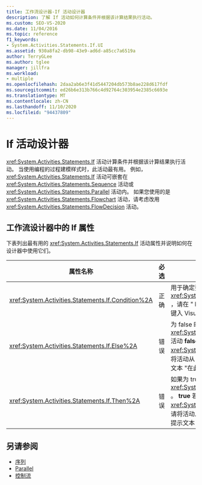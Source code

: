 ```yaml
---
title: 工作流设计器-If 活动设计器
description: 了解 If 活动如何计算条件并根据该计算结果执行活动。
ms.custom: SEO-VS-2020
ms.date: 11/04/2016
ms.topic: reference
f1_keywords:
- System.Activities.Statements.If.UI
ms.assetid: 930a8fa2-db98-43e9-ad6d-a85cc7a6519a
author: TerryGLee
ms.author: tglee
manager: jillfra
ms.workload:
- multiple
ms.openlocfilehash: 2daa2ab6e3f41d5447204db573b8ae228d617fdf
ms.sourcegitcommit: ed26b6e313b766c4d92764c303954e2385c6693e
ms.translationtype: MT
ms.contentlocale: zh-CN
ms.lasthandoff: 11/10/2020
ms.locfileid: "94437809"
---
```

# <a name="if-activity-designer"></a>If 活动设计器

<xref:System.Activities.Statements.If> 活动计算条件并根据该计算结果执行活动。 当使用编程的过程建模样式时，此活动最有用。 例如，<xref:System.Activities.Statements.If> 活动可嵌套在 <xref:System.Activities.Statements.Sequence> 活动或 <xref:System.Activities.Statements.Parallel> 活动内。 如果您使用的是 <xref:System.Activities.Statements.Flowchart> 活动，请考虑改用 <xref:System.Activities.Statements.FlowDecision> 活动。

## <a name="if-properties-in-the-workflow-designer"></a>工作流设计器中的 If 属性

下表列出最有用的 <xref:System.Activities.Statements.If> 活动属性并说明如何在设计器中使用它们。

|属性名称|必选|使用情况|
|-|--------------|-|
|<xref:System.Activities.Statements.If.Condition%2A>|正确|用于确定要执行哪个子活动的条件。 若要设置 <xref:System.Activities.Statements.If.Condition%2A> ，请在 " **If** " 活动设计器或属性网格中的 " **条件** " 框中键入 Visual Basic 表达式。|
|<xref:System.Activities.Statements.If.Else%2A>|错误|为 false 时要执行的 <xref:System.Activities.Statements.If.Condition%2A> 活动 **false** 。 若要添加由分支执行的活动 <xref:System.Activities.Statements.If.Else%2A> ，请将活动从 " **工具箱** " 拖放到 " **If** " 活动设计器上带提示文本 "在此处放置活动" 的 " **Else** " 框中。|
|<xref:System.Activities.Statements.If.Then%2A>|错误|如果为 true，则为要执行的活动 <xref:System.Activities.Statements.If.Condition%2A> 。 **true** 若要添加由分支执行的活动 <xref:System.Activities.Statements.If.Then%2A> ，请将活动从 " **工具箱** " 拖放到 " **If** " 活动设计器上带有提示文本 "将活动放置到此处" 的 " **Then** " 框中。|

## <a name="see-also"></a>另请参阅

- [序列](../workflow-designer/sequence-activity-designer.md)
- [Parallel](../workflow-designer/parallel-activity-designer.md)
- [控制流](../workflow-designer/control-flow-activity-designers.md)
